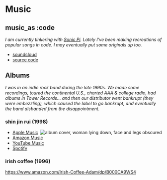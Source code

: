 # Music

## music_as :code

_I am currently tinkering with [Sonic Pi](https://sonic-pi.net). Lately I've been making recreations of popular songs in code. I may eventually put some originals up too._

- [soundcloud](https://soundcloud.com/f1337)
- [source code](https://github.com/f1337/music)

## Albums

_I was in an indie rock band during the late 1990s. We made some recordings, toured the continental U.S., charted AAA & college radio, had albums in Tower Records… and then our distributor went bankrupt (they were embezzling), which caused the label to go bankrupt, and eventually the band disbanded from the disappointment._

### shin jin rui (1998)

<div style="float: right;"><img src="https://is3-ssl.mzstatic.com/image/thumb/Music/y2003/m12/d11/h20/s05.neshiner.tif/300x300bb.webp" alt="album cover, woman lying down, face and legs obscured" />
</div>

- [Apple Music](https://music.apple.com/us/album/shin-jin-rui/4058385)
- [Amazon Music](https://www.amazon.com/Shin-Jin-Rui-Adam/dp/B0012D80EC)
- [YouTube Music](https://music.youtube.com/playlist?list=OLAK5uy_m02SZ1HMI0pda5YiU8c7BJQv9niXYHDpU)
- [Spotify](https://open.spotify.com/album/4U8QKNZXmOZgDzHDm6RDoe)

### irish coffee (1996)

https://www.amazon.com/Irish-Coffee-Adam/dp/B000CA9WS4
<!--stackedit_data:
eyJoaXN0b3J5IjpbLTc0NTgwODMwMiwtMTYyODMxODYwNCwyMj
EzNjIwNDEsNjczNjY4MDA0LDE5Nzk0OTk5ODAsMTAyNDkyMzkz
MywxMDMzMjI0OTMwXX0=
-->